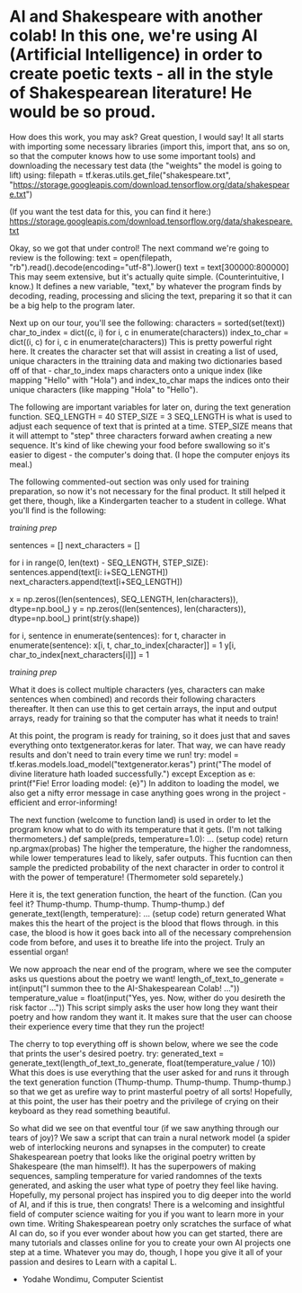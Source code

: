 ﻿# AI and Shakespeare with another colab! In this one, we're using AI (Artificial Intelligence) in order to create poetic texts - all in the style of Shakespearean literature! He would be so proud.

How does this work, you may ask? Great question, I would say! It all starts with importing some necessary libraries (import this, import that, ans so on, so that the computer knows how to use some important tools) and downloading the necessary test data (the "weights" the model is going to lift) using:
filepath = tf.keras.utils.get_file("shakespeare.txt", "https://storage.googleapis.com/download.tensorflow.org/data/shakespeare.txt")

(If you want the test data for this, you can find it here:)
https://storage.googleapis.com/download.tensorflow.org/data/shakespeare.txt

Okay, so we got that under control! The next command we're going to review is the following:
text = open(filepath, "rb").read().decode(encoding="utf-8").lower()
text = text[300000:800000]
This may seem extensive, but it's actually quite simple. (Counterintuitive, I know.) It defines a new variable, "text," by whatever the program finds by decoding, reading, processing and slicing the text, preparing it so that it can be a big help to the program later.

Next up on our tour, you'll see the following:
characters = sorted(set(text))
char_to_index = dict((c, i) for i, c in enumerate(characters))
index_to_char = dict((i, c) for i, c in enumerate(characters))
This is pretty powerful right here. It creates the character set that will assist in creating a list of used, unique characters in the ttraining data and making two dictionaries based off of that - char_to_index maps characters onto a unique index (like mapping "Hello" with "Hola") and index_to_char maps the indices onto their unique characters (like mapping "Hola" to "Hello").

The following are important variables for later on, during the text generation function.
SEQ_LENGTH = 40
STEP_SIZE = 3
SEQ_LENGTH is what is used to adjust each sequence of text that is printed at a time. STEP_SIZE means that it will attempt to "step" three characters forward awhen creating a new sequence. It's kind of like chewing your food before swallowing so it's easier to digest - the computer's doing that. (I hope the computer enjoys its meal.)

The following commented-out section was only used for training preparation, so now it's not necessary for the final product. It still helped it get there, though, like a Kindergarten teacher to a student in college. What you'll find is the following:

_training prep_

sentences = []
next_characters = []

for i in range(0, len(text) - SEQ_LENGTH, STEP_SIZE):
    sentences.append(text[i: i+SEQ_LENGTH])
    next_characters.append(text[i+SEQ_LENGTH])

x = np.zeros((len(sentences), SEQ_LENGTH, len(characters)), dtype=np.bool_)
y = np.zeros((len(sentences), len(characters)), dtype=np.bool_)
print(str(y.shape))

for i, sentence in enumerate(sentences):
    for t, character in enumerate(sentence):
        x[i, t, char_to_index[character]] = 1
    y[i, char_to_index[next_characters[i]]] = 1
    
_training prep_

What it does is collect multiple characters (yes, characters can make sentences when combined) and records their following characters thereafter. It then can use this to get certain arrays, the input and output arrays, ready for training so that the computer has what it needs to train!

At this point, the program is ready for training, so it does just that and saves everything onto textgenerator.keras for later. That way, we can have ready results and don't need to train every time we run!
try:
    model = tf.keras.models.load_model("textgenerator.keras")
    print("The model of divine literature hath loaded successfully.")
except Exception as e:
    print(f"Fie! Error loading model: {e}")
In additon to loading the model, we also get a nifty error message in case anything goes wrong in the project - efficient and error-informing!

The next function (welcome to function land) is used in order to let the program know what to do with its temperature that it gets. (I'm not talking thermometers.)
def sample(preds, temperature=1.0):
    ... (setup code)
    return np.argmax(probas)
The higher the temperature, the higher the randomness, while lower temperatures lead to likely, safer outputs. This fucntion can then sample the predicted probability of the next character in order to control it with the power of temperature! (Thermometer sold separetely.)

Here it is, the text generation function, the heart of the function. (Can you feel it? Thump-thump. Thump-thump. Thump-thump.)
def generate_text(length, temperature):
    ... (setup code)
    return generated
What makes this the heart of the project is the blood that flows through. in this case, the blood is how it goes back into all of the necessary comprehension code from before, and uses it to breathe life into the project. Truly an essential organ!

We now approach the near end of the program, where we see the computer asks us questions about the poetry we want!
length_of_text_to_generate = int(input("I summon thee to the AI-Shakespearean Colab! ..."))
temperature_value = float(input("Yes, yes. Now, wither do you desireth the risk factor ..."))
This script simply asks the user how long they want their poetry and how random they want it. It makes sure that the user can choose their experience every time that they run the project!

The cherry to top everything off is shown below, where we see the code that prints the user's desired poetry.
try:
    generated_text = generate_text(length_of_text_to_generate, float(temperature_value / 10))
What this does is use everything that the user asked for and runs it through the text generation function (Thump-thump. Thump-thump. Thump-thump.) so that we get as urefire way to print masterful poetry of all sorts! Hopefully, at this point, the user has their poetry and the privilege of crying on their keyboard as they read something beautiful.

So what did we see on that eventful tour (if we saw anything through our tears of joy)? We saw a script that can train a nural network model (a spider web of interlocking neurons and synapses in the computer) to create Shakespearean poetry that looks like the original poetry written by Shakespeare (the man himself!). It has the superpowers of making sequences, sampling temperature for varied randomnes of the texts generated, and asking the user what type of poetry they feel like having. Hopefully, my personal project has inspired you to dig deeper into the world of AI, and if this is true, then congrats! There is a welcoming and insightful field of computer science waiting for you if you want to learn more in your own time. Writing Shakespearean poetry only scratches the surface of what AI can do, so if you ever wonder about how you can get started, there are many tutorials and classes online for you to create your own AI projects one step at a time. Whatever you may do, though, I hope you give it all of your passion and desires to Learn with a capital L.

- Yodahe Wondimu, Computer Scientist
